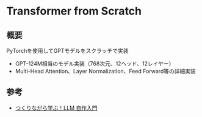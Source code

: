# Transformer from Scratch

## 概要
PyTorchを使用してGPTモデルをスクラッチで実装

- GPT-124M相当のモデル実装（768次元、12ヘッド、12レイヤー）
- Multi-Head Attention、Layer Normalization、Feed Forward等の詳細実装

## 参考
- [つくりながら学ぶ！LLM 自作入門](https://book.mynavi.jp/ec/products/detail/id=146901)
